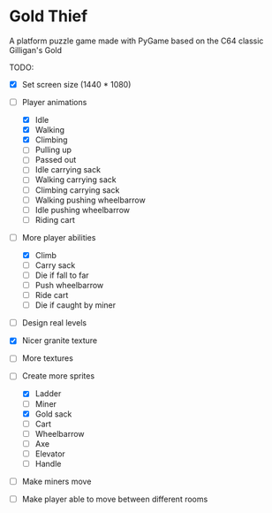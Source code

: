# Gold Thief
A platform puzzle game made with PyGame based on the C64 classic Gilligan's Gold

TODO:  
- [x] Set screen size (1440 * 1080)
- [ ] Player animations  
    - [x] Idle
    - [x] Walking
    - [x] Climbing
    - [ ] Pulling up
    - [ ] Passed out
    - [ ] Idle carrying sack
    - [ ] Walking carrying sack
    - [ ] Climbing carrying sack
    - [ ] Walking pushing wheelbarrow
    - [ ] Idle pushing wheelbarrow
    - [ ] Riding cart
- [ ] More player abilities
    - [x] Climb
    - [ ] Carry sack
    - [ ] Die if fall to far
    - [ ] Push wheelbarrow
    - [ ] Ride cart   
    - [ ] Die if caught by miner 
- [ ] Design real levels
- [X] Nicer granite texture
- [ ] More textures
- [ ] Create more sprites
    - [X] Ladder
    - [ ] Miner
    - [X] Gold sack
    - [ ] Cart
    - [ ] Wheelbarrow
    - [ ] Axe
    - [ ] Elevator
    - [ ] Handle
- [ ] Make miners move
- [ ] Make player able to move between different rooms 

 
